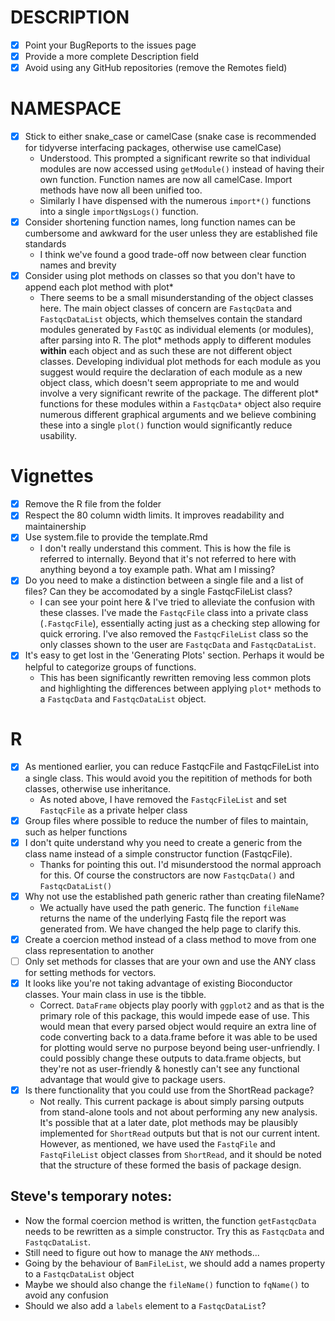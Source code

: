 # DESCRIPTION

- [x] Point your BugReports to the issues page
- [x] Provide a more complete Description field
- [x] Avoid using any GitHub repositories (remove the Remotes field)

# NAMESPACE
- [x] Stick to either snake_case or camelCase (snake case is recommended for tidyverse interfacing packages, otherwise use camelCase)
    - Understood. This prompted a significant rewrite so that individual modules are now accessed using `getModule()` instead of having their own function. Function names are now all camelCase. Import methods have now all been unified too.
    - Similarly I have dispensed with the numerous `import*()` functions into a single `importNgsLogs()` function. 
- [x] Consider shortening function names, long function names can be cumbersome and awkward for the user unless they are established file standards
    - I think we've found a good trade-off now between clear function names and brevity
- [x] Consider using plot methods on classes so that you don't have to append each plot method with plot*
    - There seems to be a small misunderstanding of the object classes here. The main object classes of concern are `FastqcData` and `FastqcDataList` objects, which themselves contain the standard modules generated by `FastQC` as individual elements (or modules), after parsing into R. The plot\* methods apply to different modules  **within** each object and as such these are not different object classes. Developing individual plot methods for each module as you suggest would require the declaration of each module as a new object class, which doesn't seem appropriate to me and would involve a very significant rewrite of the package. The different plot\* functions for these modules within a `FastqcData*` object also require numerous different graphical arguments and we believe combining these into a single `plot()` function would significantly reduce usability. 
   
# Vignettes

- [x] Remove the R file from the folder
- [x] Respect the 80 column width limits. It improves readability and maintainership
- [x] Use system.file to provide the template.Rmd
    - I don't really understand this comment. This is how the file is referred to internally. Beyond that it's not referred to here with anything beyond a toy example path. What am I missing?
- [x] Do you need to make a distinction between a single file and a list of files? Can they be accomodated by a single FastqcFileList class?
    - I can see your point here & I've tried to alleviate the confusion with these classes. I've made the `FastqcFile` class into a private class (`.FastqcFile`), essentially acting just as a checking step allowing for quick erroring. I've also removed the `FastqcFileList` class so the only classes shown to the user are `FastqcData` and `FastqcDataList`.
- [x] It's easy to get lost in the 'Generating Plots' section. Perhaps it would be helpful to categorize groups of functions.
    - This has been significantly rewritten removing less common plots and highlighting the differences between applying `plot*` methods to a `FastqcData` and `FastqcDataList` object.

# R

- [x] As mentioned earlier, you can reduce FastqcFile and FastqcFileList into
a single class. This would avoid you the repitition of methods for both
classes, otherwise use inheritance.
    - As noted above, I have removed the `FastqcFileList` and set `FastqcFile` as a private helper class
- [x] Group files where possible to reduce the number of files to maintain, such
as helper functions
- [x] I don't quite understand why you need to create a generic from the class
name instead of a simple constructor function (FastqcFile).
    - Thanks for pointing this out. I'd misunderstood the normal approach for this. Of course the constructors are now `FastqcData()` and `FastqcDataList()`
- [x] Why not use the established path generic rather than creating fileName?
    - We actually have used the path generic. The function `fileName` returns the name of the underlying Fastq file the report was generated from. We have changed the help page to clarify this. 
- [x] Create a coercion method instead of a class method to move from one class
representation to another
- [ ] Only set methods for classes that are your own and use the ANY class for
setting methods for vectors.
- [x] It looks like you're not taking advantage of existing Bioconductor classes. Your main class in use is the tibble.
    - Correct. `DataFrame` objects play poorly with `ggplot2` and as that is the primary role of this package, this would impede ease of use. This would mean that every parsed object would require an extra line of code converting back to a data.frame before it was able to be used for plotting would serve no purpose beyond being user-unfriendly. I could possibly change these outputs to data.frame objects, but they're not as user-friendly & honestly can't see any functional advantage that would give to package users.
- [x] Is there functionality that you could use from the ShortRead package?
    - Not really. This current package is about simply parsing outputs from stand-alone tools and not about performing any new analysis. It's possible that at a later date, plot methods may be plausibly implemented for `ShortRead` outputs but that is not our current intent. However, as mentioned, we have used the `FastqFile` and `FastqFileList` object classes from `ShortRead`, and it should be noted that the structure of these formed the basis of package design.

## Steve's temporary notes:

- Now the formal coercion method is written, the function `getFastqcData` needs to be rewritten as a simple constructor. Try this as `FastqcData` and `FastqcDataList`.
- Still need to figure out how to manage the `ANY` methods...
- Going by the behaviour of `BamFileList`, we should add a names property to a `FastqcDataList` object
- Maybe we should also change the `fileName()` function to `fqName()` to avoid any confusion
- Should we also add a `labels` element to a `FastqcDataList`?